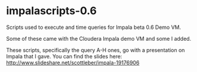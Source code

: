 impalascripts-0.6
=================

Scripts used to execute and time queries for Impala beta 0.6 Demo VM.

Some of these came with the Cloudera Impala demo VM and some I added.

These scripts, specifically the query A-H ones, go with a presentation on Impala that I gave. You can find the slides here: http://www.slideshare.net/scottleber/impala-19176906

